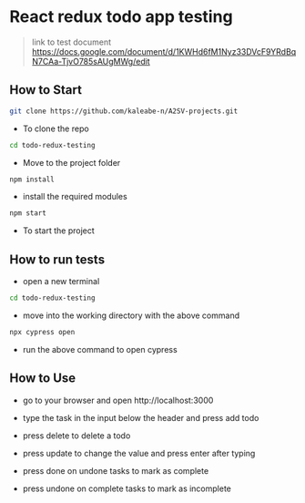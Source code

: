 # React redux todo app testing
> link to test document
https://docs.google.com/document/d/1KWHd6fM1Nyz33DVcF9YRdBqN7CAa-TjvO785sAUgMWg/edit

## How to Start
```bash
git clone https://github.com/kaleabe-n/A2SV-projects.git
```
- To clone the repo
```bash
cd todo-redux-testing
```
- Move to the project folder
```bash
npm install
```
- install the required modules
```bash
npm start
```
- To start the project
## How to run tests

- open a new terminal


```bash
cd todo-redux-testing
```

- move into the working directory with the above command

```bash
npx cypress open
```

- run the above command to open cypress

## How to Use

- go to your browser and open http://localhost:3000

- type the task in the input below the header and press add todo

- press delete to delete a todo

- press update to change the value and press enter after typing

- press done on undone tasks to mark as complete

- press undone on complete tasks to mark as incomplete